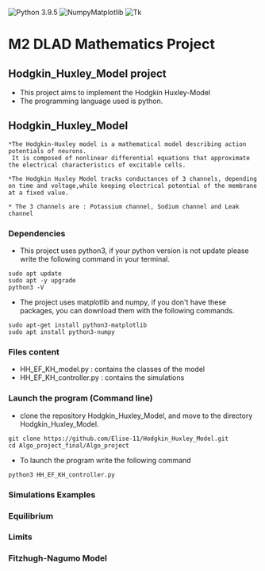 ![Python 3.9.5](https://img.shields.io/badge/Python-3.9.5-blue.svg)
![NumpyMatplotlib](https://img.shields.io/badge/Dependencie-Numpy|Matplotlib-green.svg)
![Tk](https://img.shields.io/badge/Interface-Tkinter-green.svg)

# M2 DLAD Mathematics Project


## Hodgkin_Huxley_Model project

* This project aims to implement the Hodgkin Huxley-Model
* The programming language used is python.


## Hodgkin_Huxley_Model

    *The Hodgkin-Huxley model is a mathematical model describing action potentials of neurons. 
     It is composed of nonlinear differential equations that approximate the electrical characteristics of excitable cells. 
     
    *The Hodgkin Huxley Model tracks conductances of 3 channels, depending on time and voltage,while keeping electrical potential of the membrane at a fixed value.
    
    * The 3 channels are : Potassium channel, Sodium channel and Leak channel
    
### Dependencies 

* This project uses python3, if your python version is not update please write the following command in your terminal.

```{}
sudo apt update
sudo apt -y upgrade
python3 -V
```

* The project uses matplotlib and numpy, if you don't have these packages, you can download them with the following commands.
```{}
sudo apt-get install python3-matplotlib
sudo apt install python3-numpy
```

### Files content

* HH_EF_KH_model.py : contains the classes of the model 
* HH_EF_KH_controller.py : contains the simulations 

### Launch the program (Command line)
* clone the repository Hodgkin_Huxley_Model, and move to the directory Hodgkin_Huxley_Model. 
```{}
git clone https://github.com/Elise-11/Hodgkin_Huxley_Model.git
cd Algo_project_final/Algo_project
```
* To launch the program write the following command

```{}
python3 HH_EF_KH_controller.py
```

### Simulations Examples 

### Equilibrium 

### Limits 

### Fitzhugh-Nagumo Model


